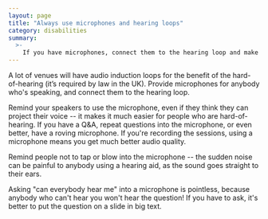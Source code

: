 ```yaml
---
layout: page
title: "Always use microphones and hearing loops"
category: disabilities
summary:
  >-
    If you have microphones, connect them to the hearing loop and make sure that everybody uses them.
---
```


A lot of venues will have audio induction loops for the benefit of the hard-of-hearing (it’s required by law in the UK).
Provide microphones for anybody who's speaking, and connect them to the hearing loop.

Remind your speakers to use the microphone, even if they think they can project their voice -- it makes it much easier for people who are hard-of-hearing.
If you have a Q&A, repeat questions into the microphone, or even better, have a roving microphone.
If you're recording the sessions, using a microphone means you get much better audio quality.

Remind people not to tap or blow into the microphone -- the sudden noise can be painful to anybody using a hearing aid, as the sound goes straight to their ears.

Asking "can everybody hear me" into a microphone is pointless, because anybody who can't hear you won't hear the question!
If you have to ask, it's better to put the question on a slide in big text.